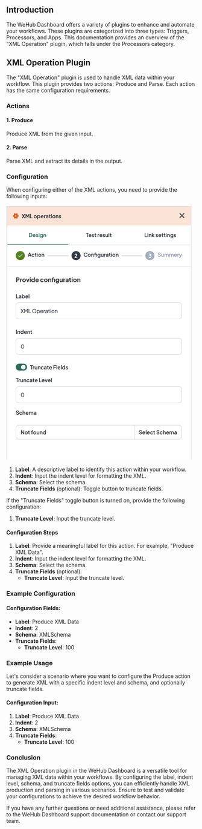 
## Introduction
The WeHub Dashboard offers a variety of plugins to enhance and automate your workflows. These plugins are categorized into three types: Triggers, Processors, and Apps. This documentation provides an overview of the "XML Operation" plugin, which falls under the Processors category.

## XML Operation Plugin
The "XML Operation" plugin is used to handle XML data within your workflow. This plugin provides two actions: Produce and Parse. Each action has the same configuration requirements.

### Actions

#### 1. Produce
Produce XML from the given input.

#### 2. Parse
Parse XML and extract its details in the output.

### Configuration
When configuring either of the XML actions, you need to provide the following inputs:

![Screenshot 2024-05-28 at 12.40.23.png](../../../static/img/XML%20Operations.png)

1. **Label**: A descriptive label to identify this action within your workflow.
2. **Indent**: Input the indent level for formatting the XML.
3. **Schema**: Select the schema.
4. **Truncate Fields** (optional): Toggle button to truncate fields.

If the "Truncate Fields" toggle button is turned on, provide the following configuration:
1. **Truncate Level**: Input the truncate level.

#### Configuration Steps
1. **Label**: Provide a meaningful label for this action. For example, "Produce XML Data".
2. **Indent**: Input the indent level for formatting the XML.
3. **Schema**: Select the schema.
4. **Truncate Fields** (optional):
   - **Truncate Level**: Input the truncate level.

### Example Configuration
#### Configuration Fields:
- **Label**: Produce XML Data
- **Indent**: 2
- **Schema**: XMLSchema
- **Truncate Fields**:
   - **Truncate Level**: 100

### Example Usage
Let's consider a scenario where you want to configure the Produce action to generate XML with a specific indent level and schema, and optionally truncate fields.

#### Configuration Input:
1. **Label**: Produce XML Data
2. **Indent**: 2
3. **Schema**: XMLSchema
4. **Truncate Fields**:
   - **Truncate Level**: 100

### Conclusion
The XML Operation plugin in the WeHub Dashboard is a versatile tool for managing XML data within your workflows. By configuring the label, indent level, schema, and truncate fields options, you can efficiently handle XML production and parsing in various scenarios. Ensure to test and validate your configurations to achieve the desired workflow behavior.

If you have any further questions or need additional assistance, please refer to the WeHub Dashboard support documentation or contact our support team.
